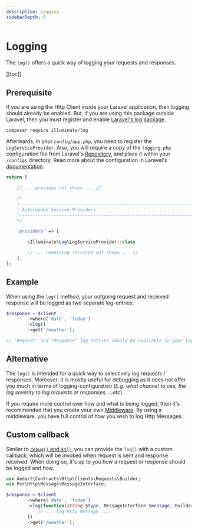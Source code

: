 ```yaml
---
description: Logging
sidebarDepth: 0
---
```


# Logging

The `log()` offers a quick way of logging your requests and responses.

[[toc]]

## Prerequisite

If you are using the Http Client inside your Laravel application, then logging should already be enabled.
But, if you are using this package outside Laravel, then you must register and enable [Laravel's log package](https://packagist.org/packages/illuminate/log). 

```shell
composer require illuminate/log
```

Afterwards, in your `config/app.php`, you need to register the `LogServiceProvider`.
Also, you will require a copy of the `logging.php` configuration file from Laravel's [Repository](https://github.com/laravel/laravel/blob/master/config/logging.php), and place it within your `/configs` directory.
Read more about the configuration in Laravel's [documentation](https://laravel.com/docs/12.x/logging).

```php
return [

    // ... previous not shown ... //

    /*
    |--------------------------------------------------------------------------
    | Autoloaded Service Providers
    |--------------------------------------------------------------------------
    */

    'providers' => [

        \Illuminate\Log\LogServiceProvider::class

        // ... remaining services not shown ... //
    ],
];
```

## Example

When using the `log()` method, your outgoing request and received response will be logged as two separate log-entries.

```php
$response = $client
        ->where('date', 'today')
        ->log()
        ->get('/weather');

// "Request" and "Response" log-entries should be available in your log file.
```

## Alternative

The `log()` is intended for a quick way to selectively log requests / responses.
Moreover, it is mostly useful for debugging as it does not offer you much in terms of logging-configuration (_E.g. what channel to use, the log severity to log requests or responses, ...etc_).

If you require more control over how and what is being logged, then it's recommended that you create your own [Middleware](./middleware).
By using a middleware, you have full control of how you wish to log Http Messages.

## Custom callback

Similar to [`debug()` and `dd()`](./debugging), you can provide the `log()` with a custom callback, which will be invoked when request is sent and response received.
When doing so, it's up to you how a request or response should be logged and how.

```php
use Aedart\Contracts\Http\Clients\Requests\Builder;
use Psr\Http\Message\MessageInterface;

$response = $client
        ->where('date', 'today')
        ->log(function(string $type, MessageInterface $message, Builder $builder) {
            // ... log http message ...       
        })
        ->get('/weather');
```
